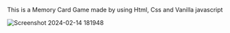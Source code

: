 This is a Memory Card Game made by using Html, Css and Vanilla javascript


![Screenshot 2024-02-14 181948](https://github.com/Priyapandeyyy/Memory-Game/assets/132647631/5b9cd821-7d30-4f55-a920-c3a7a0aa7541)
